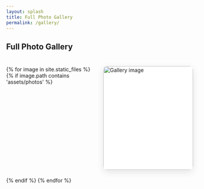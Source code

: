```yaml
---
layout: splash
title: Full Photo Gallery
permalink: /gallery/
---
```


## Full Photo Gallery

<div class="gallery-grid">
  {% for image in site.static_files %}
    {% if image.path contains 'assets/photos' %}
    <img src="{{ image.path | relative_url }}" alt="Gallery image" />
    {% endif %}
  {% endfor %}
</div>

<style>
.gallery-grid {
  display: grid;
  grid-template-columns: repeat(auto-fit,minmax(220px,1fr));
  gap: 20px;
  max-width: 1100px;
  margin: 40px auto;
}
.gallery-grid img {
  width: 100%;
  height: 280px;
  object-fit: cover;
  border-radius: 10px;
  box-shadow: 0 6px 20px rgba(0,0,0,0.1);
  transition: transform 0.3s ease;
  cursor: pointer;
  background: white;
}
.gallery-grid img:hover {
  transform: scale(1.05);
  box-shadow: 0 10px 35px rgba(0,0,0,0.2);
}
</style>
